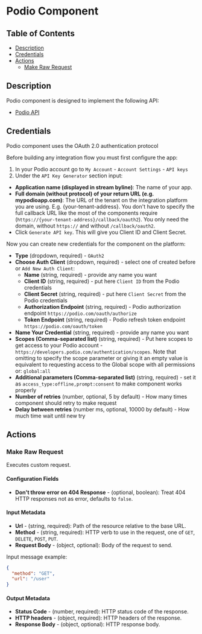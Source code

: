 # Podio Component

## Table of Contents

* [Description](#description)
* [Credentials](#credentials)
* [Actions](#actions)
  * [Make Raw Request](#make-raw-request)

## Description

Podio component is designed to implement the following API:
- [Podio API](https://developers.podio.com/)

## Credentials

Podio component uses the OAuth 2.0 authentication protocol

Before building any integration flow you must first configure the app:
1. In your Podio account go to `My Account` - `Account Settings` - `API keys`
2. Under the `API Key Generator` section input:
- **Application name (displayed in stream byline)**: The name of your app.
- **Full domain (without protocol) of your return URL (e.g. mypodioapp.com)**: The URL of the tenant on the integration platform you are using. E.g. {your-tenant-address}. You don't have to specify the full callback URL like the most of the components require (`https://{your-tenant-address}/callback/oauth2`). You only need the domain, without `https://` and without `/callback/oauth2`.
- Click `Generate API key`. This will give you Client ID and Client Secret.

Now you can create new credentials for the component on the platform:
* **Type** (dropdown, required) - `OAuth2`
* **Choose Auth Client** (dropdown, required) - select one of created before or `Add New Auth Client`:
  * **Name** (string, required) - provide any name you want
  * **Client ID** (string, required) - put here `Client ID` from the Podio credentials
  * **Client Secret** (string, required) - put here `Client Secret` from the Podio credentials
  * **Authorization Endpoint** (string, required) - Podio authorization endpoint `https://podio.com/oauth/authorize`
  * **Token Endpoint** (string, required) - Podio refresh token endpoint `https://podio.com/oauth/token`
* **Name Your Credential** (string, required) - provide any name you want
* **Scopes (Comma-separated list)** (string, required) - Put here scopes to get access to your Podio account - `https://developers.podio.com/authentication/scopes`. Note that omitting to specify the scope parameter or giving it an empty value is equivalent to requesting access to the Global scope with all permissions or: `global:all`
* **Additional parameters (Comma-separated list)** (string, required) - set it as `access_type:offline,prompt:consent` to make component works properly
* **Number of retries** (number, optional, 5 by default) - How many times component should retry to make request 
* **Delay between retries** (number ms, optional, 10000 by default) - How much time wait until new try

## Actions 

### Make Raw Request 

Executes custom request.

#### Configuration Fields

* **Don't throw error on 404 Response** - (optional, boolean): Treat 404 HTTP responses not as error, defaults to `false`.

#### Input Metadata

* **Url** - (string, required): Path of the resource relative to the base URL.
* **Method** - (string, required): HTTP verb to use in the request, one of `GET`, `DELETE`, `POST`, `PUT`.
* **Request Body** - (object, optional): Body of the request to send.

Input message example:
```json
{
  "method": "GET",
  "url": "/user"
}
```

#### Output Metadata

* **Status Code** - (number, required): HTTP status code of the response.
* **HTTP headers** - (object, required): HTTP headers of the response.
* **Response Body** - (object, optional): HTTP response body.
